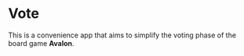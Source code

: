 # Vote

This is a convenience app that aims to simplify the voting phase of the board game **Avalon**.
